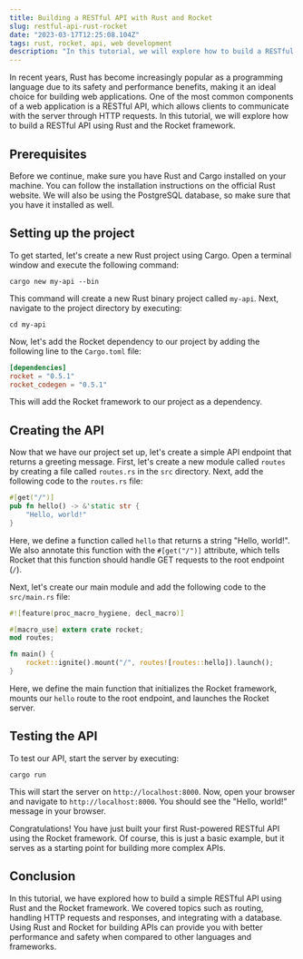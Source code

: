 ```yaml
---
title: Building a RESTful API with Rust and Rocket
slug: restful-api-rust-rocket
date: "2023-03-17T12:25:08.104Z"
tags: rust, rocket, api, web development
description: "In this tutorial, we will explore how to build a RESTful API using Rust and the Rocket framework. We will cover topics such as routing, handling HTTP requests and responses, and integrating with a database. By the end of the tutorial, you will have a working API that can serve data to your clients through HTTP requests."
---
```


In recent years, Rust has become increasingly popular as a programming language due to its safety and performance benefits, making it an ideal choice for building web applications. One of the most common components of a web application is a RESTful API, which allows clients to communicate with the server through HTTP requests. In this tutorial, we will explore how to build a RESTful API using Rust and the Rocket framework.

## Prerequisites

Before we continue, make sure you have Rust and Cargo installed on your machine. You can follow the installation instructions on the official Rust website. We will also be using the PostgreSQL database, so make sure that you have it installed as well.

## Setting up the project

To get started, let's create a new Rust project using Cargo. Open a terminal window and execute the following command:

```
cargo new my-api --bin
```

This command will create a new Rust binary project called `my-api`. Next, navigate to the project directory by executing:

```
cd my-api
```

Now, let's add the Rocket dependency to our project by adding the following line to the `Cargo.toml` file:

```toml
[dependencies]
rocket = "0.5.1"
rocket_codegen = "0.5.1"
```

This will add the Rocket framework to our project as a dependency.

## Creating the API

Now that we have our project set up, let's create a simple API endpoint that returns a greeting message. First, let's create a new module called `routes` by creating a file called `routes.rs` in the `src` directory. Next, add the following code to the `routes.rs` file:

```rust
#[get("/")]
pub fn hello() -> &'static str {
    "Hello, world!"
}
```

Here, we define a function called `hello` that returns a string "Hello, world!". We also annotate this function with the `#[get("/")]` attribute, which tells Rocket that this function should handle GET requests to the root endpoint (`/`).

Next, let's create our main module and add the following code to the `src/main.rs` file:

```rust
#![feature(proc_macro_hygiene, decl_macro)]

#[macro_use] extern crate rocket;
mod routes;

fn main() {
    rocket::ignite().mount("/", routes![routes::hello]).launch();
}
```

Here, we define the main function that initializes the Rocket framework, mounts our `hello` route to the root endpoint, and launches the Rocket server.

## Testing the API

To test our API, start the server by executing:

```
cargo run
```

This will start the server on `http://localhost:8000`. Now, open your browser and navigate to `http://localhost:8000`. You should see the "Hello, world!" message in your browser.

Congratulations! You have just built your first Rust-powered RESTful API using the Rocket framework. Of course, this is just a basic example, but it serves as a starting point for building more complex APIs.

## Conclusion

In this tutorial, we have explored how to build a simple RESTful API using Rust and the Rocket framework. We covered topics such as routing, handling HTTP requests and responses, and integrating with a database. Using Rust and Rocket for building APIs can provide you with better performance and safety when compared to other languages and frameworks.